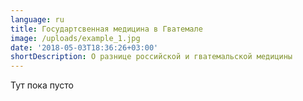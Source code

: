 ```yaml
---
language: ru
title: Государтсвенная медицина в Гватемале
image: /uploads/example_1.jpg
date: '2018-05-03T18:36:26+03:00'
shortDescription: О разнице российской и гватемальской медицины
---
```

Тут пока пусто
